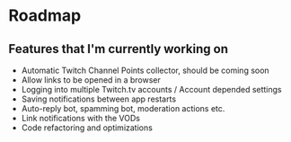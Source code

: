 # Roadmap

## Features that I'm currently working on

* Automatic Twitch Channel Points collector, should be coming soon
* Allow links to be opened in a browser
* Logging into multiple Twitch.tv accounts / Account depended settings
* Saving notifications between app restarts
* Auto-reply bot, spamming bot, moderation actions etc.
* Link notifications with the VODs
* Code refactoring and optimizations
